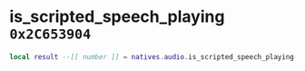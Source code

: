 # is_scripted_speech_playing `0x2C653904`

```lua
local result --[[ number ]] = natives.audio.is_scripted_speech_playing(_unk0 --[[ number ]])
```